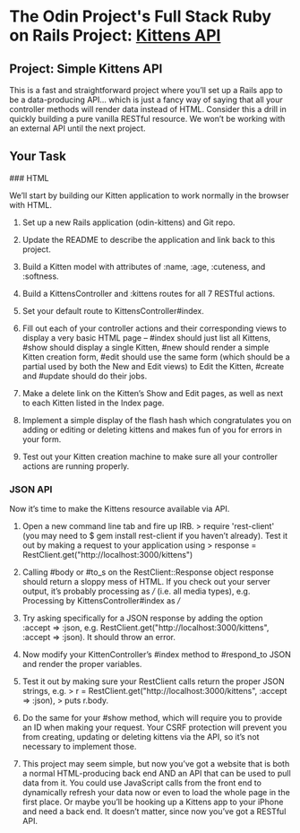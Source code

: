 # The Odin Project's Full Stack Ruby on Rails Project: [Kittens API](https://www.theodinproject.com/paths/full-stack-ruby-on-rails/courses/ruby-on-rails/lessons/kittens-api)

## Project: Simple Kittens API

This is a fast and straightforward project where you’ll set up a Rails app to be a data-producing API… which is just a fancy way of saying that all your controller methods will render data instead of HTML. Consider this a drill in quickly building a pure vanilla RESTful resource. We won’t be working with an external API until the next project.

## Your Task

### HTML

We’ll start by building our Kitten application to work normally in the browser with HTML.

1. Set up a new Rails application (odin-kittens) and Git repo.

2. Update the README to describe the application and link back to this project.

3. Build a Kitten model with attributes of :name, :age, :cuteness, and :softness.

4. Build a KittensController and :kittens routes for all 7 RESTful actions.

5. Set your default route to KittensController#index.

6. Fill out each of your controller actions and their corresponding views to display a very basic HTML page – #index should just list all Kittens, #show should display a single Kitten, #new should render a simple Kitten creation form, #edit should use the same form (which should be a partial used by both the New and Edit views) to Edit the Kitten, #create and #update should do their jobs.

7. Make a delete link on the Kitten’s Show and Edit pages, as well as next to each Kitten listed in the Index page.

8. Implement a simple display of the flash hash which congratulates you on adding or editing or deleting kittens and makes fun of you for errors in your form.

9. Test out your Kitten creation machine to make sure all your controller actions are running properly.

### JSON API

Now it’s time to make the Kittens resource available via API.

1. Open a new command line tab and fire up IRB. > require 'rest-client' (you may need to $ gem install rest-client if you haven’t already). Test it out by making a request to your application using > response = RestClient.get("http://localhost:3000/kittens")

2. Calling #body or #to_s on the RestClient::Response object response should return a sloppy mess of HTML. If you check out your server output, it’s probably processing as */* (i.e. all media types), e.g. Processing by KittensController#index as */*

3. Try asking specifically for a JSON response by adding the option :accept => :json, e.g. RestClient.get("http://localhost:3000/kittens", :accept => :json). It should throw an error.

4. Now modify your KittenController’s #index method to #respond_to JSON and render the proper variables.

5. Test it out by making sure your RestClient calls return the proper JSON strings, e.g. > r = RestClient.get("http://localhost:3000/kittens", :accept => :json), > puts r.body.

6. Do the same for your #show method, which will require you to provide an ID when making your request. Your CSRF protection will prevent you from creating, updating or deleting kittens via the API, so it’s not necessary to implement those.

7. This project may seem simple, but now you’ve got a website that is both a normal HTML-producing back end AND an API that can be used to pull data from it. You could use JavaScript calls from the front end to dynamically refresh your data now or even to load the whole page in the first place. Or maybe you’ll be hooking up a Kittens app to your iPhone and need a back end. It doesn’t matter, since now you’ve got a RESTful API.
